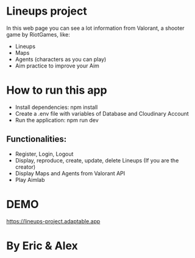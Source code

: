 # Lineups project
In this web page you can see a lot information from Valorant, a shooter game by RiotGames, like:
- Lineups
- Maps
- Agents (characters as you can play)
- Aim practice to improve your Aim

# How to run this app

- Install dependencies: npm install
- Create a .env file with variables of Database and Cloudinary Account
- Run the application: npm run dev

## Functionalities:
- Register, Login, Logout
- Display, reproduce, create, update, delete Lineups (If you are the creator)
- Display Maps and Agents from Valorant API
- Play Aimlab

# DEMO
https://lineups-project.adaptable.app

# By Eric & Alex